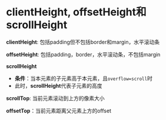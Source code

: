 # clientHeight, offsetHeight和scrollHeight



**clientHeight**: 包括padding但不包括border和margin，水平滚动条



**offsetHeight**: 包括padding，border，水平滚动条，不包括margin



**scrollHeight**

- **条件**：当本元素的子元素高于本元素，且`overflow=scroll`时
- 此时，**scrollHeight**代表子元素的高度



**scrollTop**: 当前元素滚动到上方的像素大小



**offsetTop**：当前元素距离父元素上方的offset